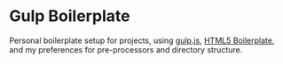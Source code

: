 # Gulp Boilerplate

Personal boilerplate setup for projects, using [gulp.js](http://gulpjs.com/), [HTML5 Boilerplate](http://html5boilerplate.com/), and my preferences for pre-processors and directory structure.